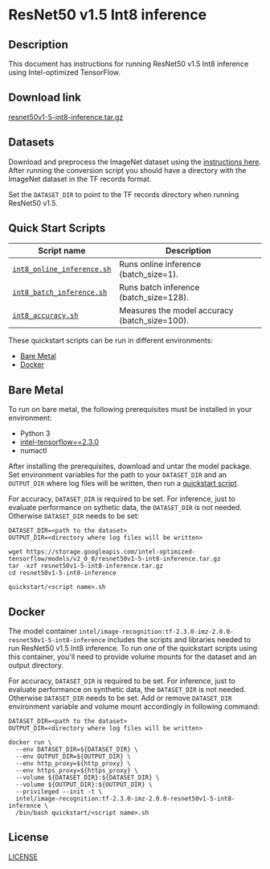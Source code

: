 <!--- 0. Title -->
# ResNet50 v1.5 Int8 inference

<!-- 10. Description -->
## Description

This document has instructions for running ResNet50 v1.5 Int8 inference using
Intel-optimized TensorFlow.

<!--- 20. Download link -->
## Download link

[resnet50v1-5-int8-inference.tar.gz](https://storage.googleapis.com/intel-optimized-tensorflow/models/v2_0_0/resnet50v1-5-int8-inference.tar.gz)

<!--- 30. Datasets -->
## Datasets

Download and preprocess the ImageNet dataset using the [instructions here](/datasets/imagenet/README.md).
After running the conversion script you should have a directory with the
ImageNet dataset in the TF records format.

Set the `DATASET_DIR` to point to the TF records directory when running ResNet50 v1.5.

<!--- 40. Quick Start Scripts -->
## Quick Start Scripts

| Script name | Description |
|-------------|-------------|
| [`int8_online_inference.sh`](int8_online_inference.sh) | Runs online inference (batch_size=1). |
| [`int8_batch_inference.sh`](int8_batch_inference.sh) | Runs batch inference (batch_size=128). |
| [`int8_accuracy.sh`](int8_accuracy.sh) | Measures the model accuracy (batch_size=100). |

These quickstart scripts can be run in different environments:
* [Bare Metal](#bare-metal)
* [Docker](#docker)

<!--- 50. Bare Metal -->
## Bare Metal

To run on bare metal, the following prerequisites must be installed in your environment:
* Python 3
* [intel-tensorflow==2.3.0](https://pypi.org/project/intel-tensorflow/)
* numactl

After installing the prerequisites, download and untar the model package.
Set environment variables for the path to your `DATASET_DIR` and an
`OUTPUT_DIR` where log files will be written, then run a 
[quickstart script](#quick-start-scripts).

For accuracy, `DATASET_DIR` is required to be set. For inference,
just to evaluate performance on sythetic data, the `DATASET_DIR` is not needed.
Otherwise `DATASET_DIR` needs to be set:

```
DATASET_DIR=<path to the dataset>
OUTPUT_DIR=<directory where log files will be written>

wget https://storage.googleapis.com/intel-optimized-tensorflow/models/v2_0_0/resnet50v1-5-int8-inference.tar.gz
tar -xzf resnet50v1-5-int8-inference.tar.gz
cd resnet50v1-5-int8-inference

quickstart/<script name>.sh
```

<!--- 60. Docker -->
## Docker

The model container `intel/image-recognition:tf-2.3.0-imz-2.0.0-resnet50v1-5-int8-inference` includes the scripts and libraries needed to run
ResNet50 v1.5 Int8 inference. To run one of the quickstart scripts 
using this container, you'll need to provide volume mounts for the dataset 
and an output directory.

For accuracy, `DATASET_DIR` is required to be set. For inference,
just to evaluate performance on synthetic data, the `DATASET_DIR` is not needed.
Otherwise `DATASET_DIR` needs to be set. Add or remove `DATASET_DIR` environment
variable and volume mount accordingly in following command:


```
DATASET_DIR=<path to the dataset>
OUTPUT_DIR=<directory where log files will be written>

docker run \
  --env DATASET_DIR=${DATASET_DIR} \
  --env OUTPUT_DIR=${OUTPUT_DIR} \
  --env http_proxy=${http_proxy} \
  --env https_proxy=${https_proxy} \
  --volume ${DATASET_DIR}:${DATASET_DIR} \
  --volume ${OUTPUT_DIR}:${OUTPUT_DIR} \
  --privileged --init -t \
  intel/image-recognition:tf-2.3.0-imz-2.0.0-resnet50v1-5-int8-inference \
  /bin/bash quickstart/<script name>.sh
```

<!--- 80. License -->
## License

[LICENSE](/LICENSE)

